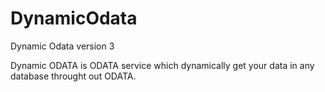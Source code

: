 # DynamicOdata
Dynamic Odata version 3


Dynamic ODATA is ODATA service which dynamically get your data in any database throught out ODATA.
